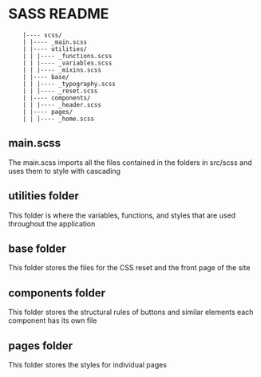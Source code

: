 # SASS README

```
    |---- scss/
    | |---- _main.scss
    | |---- utilities/
    | | |---- _functions.scss
    | | |---- _variables.scss
    | | |---- _mixins.scss
    | |---- base/
    | | |---- _typography.scss
    | | |---- _reset.scss
    | |---- components/
    | | |---- _header.scss
    | |---- pages/
    | | |---- _home.scss
```

## main.scss

The main.scss imports all the files contained in the folders in src/scss
and uses them to style with cascading

## utilities folder

This folder is where the variables, functions, and styles that are
used throughout the application

## base folder

This folder stores the files for the CSS reset and the front page of the site

## components folder

This folder stores the structural rules of buttons and similar elements
each component has its own file

## pages folder

This folder stores the styles for individual pages
